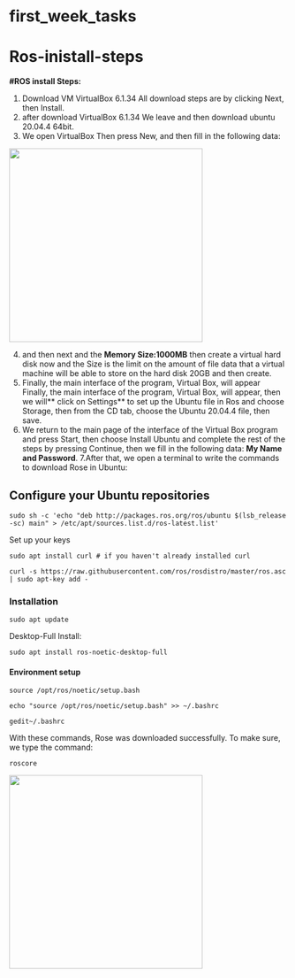 # first_week_tasks
# Ros-inistall-steps
**#ROS install Steps:**
1. Download VM VirtualBox 6.1.34 All download steps are by clicking Next, then Install.
2. after download VirtualBox 6.1.34 We leave and then download ubuntu 20.04.4 64bit.
3. We open VirtualBox Then press New, and then fill in the following data:
<img src="https://user-images.githubusercontent.com/96728070/177555550-4214c0e7-1cf6-436d-b487-627d08dbeca2.jpg" width="350" height="350" >


4. and then next and the **Memory Size:1000MB** then create a virtual hard disk now  and the Size is the limit on the amount of file data that a virtual machine will be able to store on the hard disk 20GB and then create.
5. Finally, the main interface of the program, Virtual Box, will appear Finally, the main interface of the program, Virtual Box, will appear, then we will** click on Settings** to set up the Ubuntu file in Ros and choose Storage, then from the CD tab, choose the Ubuntu 20.04.4 file, then save.
6. We return to the main page of the interface of the Virtual Box program and press Start, then choose Install Ubuntu and complete the rest of the steps by pressing Continue, then we fill in the following data: **My Name and Password**.
7.After that, we open a terminal to write the commands to download Rose in Ubuntu:

## Configure your Ubuntu repositories
```
sudo sh -c 'echo "deb http://packages.ros.org/ros/ubuntu $(lsb_release -sc) main" > /etc/apt/sources.list.d/ros-latest.list'
```
Set up your keys
```
sudo apt install curl # if you haven't already installed curl
```
```
curl -s https://raw.githubusercontent.com/ros/rosdistro/master/ros.asc | sudo apt-key add -
```
### Installation
```
sudo apt update
```
Desktop-Full Install: 
```
sudo apt install ros-noetic-desktop-full
```
#### Environment setup
```
source /opt/ros/noetic/setup.bash
```
```
echo "source /opt/ros/noetic/setup.bash" >> ~/.bashrc
```
```
gedit~/.bashrc
```
With these commands, Rose was downloaded successfully. To make sure, we type the command:
```
roscore
```
<img src="https://user-images.githubusercontent.com/96728070/177590897-8dc686f2-cc2c-453b-97ed-7b1b799f75a5.jpg" width="350" height="350" >
